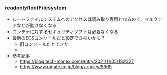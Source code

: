 
### readonlyRootFilesystem

- ルートファイルシステムへのアクセスは読み取り専用となるので、マルウェアなどが動けなくなる
- コンテナに対するセキュリティソフトは必要なくなる
- 最新のECSコンソールだと設定できないかも？
  - 旧コンソールだとできた
  - 
- 参考記事
  - https://blog.tech-monex.com/entry/2021/11/05/182327
  - https://www.ragate.co.jp/blog/articles/8969
